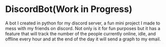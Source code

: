 # DiscordBot(Work in Progress)
A bot I created in python for my discord server, a fun mini project I made to mess with my friends on discord. Not only is it for 
fun purposes but it has a feature that will track the number of the people currently online, idle, and offline every hour and at the end of the day
it will send a graph to my email.
